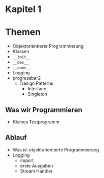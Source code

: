 # Kapitel 1

# Themen
* Objektorientierte Programmierung
* Klassen
* `__init__`
* `__des__`
* `__name__`
* Logging
* progressbar2
  * Design Patterns
    * Interface
    * Singleton

## Was wir Programmieren
* Kleines Testprogramm

## Ablauf
* Was ist objektorientierte Programmierung
* Logging
  * import
  * erste Ausgaben
  * Stream Handler